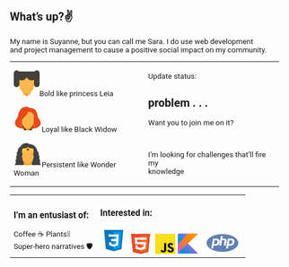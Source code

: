 <!DOCTYPE html>
<html lang="en">
<head>
  <meta charset="UTF-8">
  <meta http-equiv="X-UA-Compatible" content="IE=edge">
  <meta name="viewport" content="width=device-width, initial-scale=1.0">
  <!-- LINK FONTS -->
  <link rel="preconnect" href="https://fonts.googleapis.com">
  <link rel="preconnect" href="https://fonts.gstatic.com" crossorigin>
  <link href="https://fonts.googleapis.com/css2?family=Roboto:wght@300;400;700&display=swap" rel="stylesheet">
</head>
<body style="font-size:10pt;font-family:'Roboto',sans-serif;">
  <h2>What’s up?✌️</h2>
  <p>My name is Suyanne, but you can call me Sara. I do use web development <br>and project management  to cause a positive social impact on my community.</p>

  |                                                 |                            |  
  |---|---|
  |<p><img src="images/LeiaIcon.svg" alt="">Bold like princess Leia</p><p><img src="images/ViuvaIcon.svg" alt="">Loyal like Black Widow</p><p><img src="images/WonderWomanIcon.svg" alt="">Persistent like Wonder Woman</p>|<p>Update status:<h2>problem . . .</b></h2>Want you to join me on it? <br></p><br><p>I’m looking for challenges that’ll fire my <br>knowledge</p>   | 

  |                                      |                               |  
  |---|---|
  |<h3>I’m an entusiast of:  </h3>Coffee ☕ Plants🌵 <br> Super-hero narratives 🛡️|<h3>Interested in: </h3><img src="images/CssIcon.svg" alt="Css"><img src="images/HtmlIcon.svg" alt="HTML"><img src="images/JsIcon.svg" alt="JavaScript"><img src="images/KotlinIcon.svg" alt="Kotlin"><img src="images/PhpIcon.svg" alt="PHP">   |  


